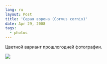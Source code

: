 ```yaml
---
lang: ru
layout: Post
title: 'Серая ворона (Corvus cornix)'
date: Apr 29, 2008
tags:
  - photos
---
```


Цветной вариант прошлогодней фотографии.

![](/images/blog/sapegin-artem-20d-2007-04-22-307-0754.jpg)
